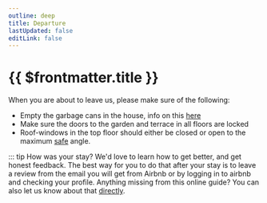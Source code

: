 ```yaml
---
outline: deep
title: Departure
lastUpdated: false
editLink: false
---
```


# {{ $frontmatter.title }}

When you are about to leave us, please make sure of the following:
- Empty the garbage cans in the house, info on this [here](../supplies/garbage)
- Make sure the doors to the garden and terrace in all floors are locked
- Roof-windows in the top floor should either be closed or open to the maximum [safe](../house/weather) angle.

::: tip How was your stay?
We'd love to learn how to get better, and get honest feedback. The best way for you to do that after your stay is to leave a review from the email you will get from Airbnb or by logging in to airbnb and checking your profile.
Anything missing from this online guide? You can also let us know about that [directly](../contact/contact).
